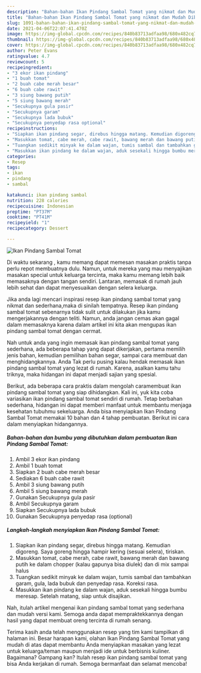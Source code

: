 ```yaml
---
description: "Bahan-bahan Ikan Pindang Sambal Tomat yang nikmat dan Mudah Dibuat"
title: "Bahan-bahan Ikan Pindang Sambal Tomat yang nikmat dan Mudah Dibuat"
slug: 1091-bahan-bahan-ikan-pindang-sambal-tomat-yang-nikmat-dan-mudah-dibuat
date: 2021-04-06T22:07:41.470Z
image: https://img-global.cpcdn.com/recipes/840b83713adfaa98/680x482cq70/ikan-pindang-sambal-tomat-foto-resep-utama.jpg
thumbnail: https://img-global.cpcdn.com/recipes/840b83713adfaa98/680x482cq70/ikan-pindang-sambal-tomat-foto-resep-utama.jpg
cover: https://img-global.cpcdn.com/recipes/840b83713adfaa98/680x482cq70/ikan-pindang-sambal-tomat-foto-resep-utama.jpg
author: Peter Evans
ratingvalue: 4.7
reviewcount: 5
recipeingredient:
- "3 ekor ikan pindang"
- "1 buah tomat"
- "2 buah cabe merah besar"
- "6 buah cabe rawit"
- "3 siung bawang putih"
- "5 siung bawang merah"
- "Secukupnya gula pasir"
- "Secukupnya garam"
- "Secukupnya lada bubuk"
- "Secukupnya penyedap rasa optional"
recipeinstructions:
- "Siapkan ikan pindang segar, direbus hingga matang. Kemudian digoreng. Saya goreng hingga hampir kering (sesuai selera), tiriskan."
- "Masukkan tomat, cabe merah, cabe rawit, bawang merah dan bawang putih ke dalam chopper (kalau gapunya bisa diulek) dan di mix sampai halus"
- "Tuangkan sedikit minyak ke dalam wajan, tumis sambal dan tambahkan garam, gula, lada bubuk dan penyedap rasa. Koreksi rasa."
- "Masukkan ikan pindang ke dalam wajan, aduk sesekali hingga bumbu meresap. Setelah matang, siap untuk disajikan."
categories:
- Resep
tags:
- ikan
- pindang
- sambal

katakunci: ikan pindang sambal 
nutrition: 228 calories
recipecuisine: Indonesian
preptime: "PT37M"
cooktime: "PT41M"
recipeyield: "1"
recipecategory: Dessert

---
```



![Ikan Pindang Sambal Tomat](https://img-global.cpcdn.com/recipes/840b83713adfaa98/680x482cq70/ikan-pindang-sambal-tomat-foto-resep-utama.jpg)

Di waktu  sekarang , kamu memang dapat memesan masakan praktis tanpa perlu repot membuatnya dulu. Namun, untuk mereka yang mau menyajikan masakan special untuk keluarga tercinta, maka kamu memang lebih baik memasaknya dengan tangan sendiri. Lantaran, memasak di rumah jauh lebih sehat dan dapat menyesuaikan dengan selera keluarga.

Jika anda lagi mencari inspirasi resep ikan pindang sambal tomat yang nikmat dan sederhana,maka di sinilah tempatnya. Resep ikan pindang sambal tomat  sebenarnya tidak sulit untuk dilakukan jika kamu mengerjakannya dengan teliti. Namun, anda jangan cemas akan gagal dalam memasaknya 
karena dalam artikel ini kita akan mengupas ikan pindang sambal tomat dengan cermat.  



Nah untuk anda yang ingin memasak ikan pindang sambal tomat yang sederhana, ada beberapa tahap yang dapat dikerjakan, pertama memilih jenis bahan, kemudian pemilihan bahan segar, sampai cara membuat dan menghidangkannya. Anda Tak perlu pusing kalau hendak memasak ikan pindang sambal tomat yang lezat di rumah. Karena, asalkan kamu  tahu triknya, maka hidangan ini dapat menjadi sajian yang spesial.

Berikut, ada beberapa cara praktis  dalam mengolah caramembuat ikan pindang sambal tomat yang siap dihidangkan. Kali ini, yuk kita coba variasikan ikan pindang sambal tomat sendiri di rumah. Tetap berbahan sederhana, hidangan ini dapat memberi manfaat untuk membantu menjaga kesehatan tubuhmu sekeluarga. Anda bisa menyiapkan Ikan Pindang Sambal Tomat memakai 10 bahan dan 4 tahap pembuatan. Berikut ini cara dalam menyiapkan hidangannya.

<!--inarticleads1-->

##### Bahan-bahan dan bumbu yang dibutuhkan dalam pembuatan Ikan Pindang Sambal Tomat:

1. Ambil 3 ekor ikan pindang
1. Ambil 1 buah tomat
1. Siapkan 2 buah cabe merah besar
1. Sediakan 6 buah cabe rawit
1. Ambil 3 siung bawang putih
1. Ambil 5 siung bawang merah
1. Gunakan Secukupnya gula pasir
1. Ambil Secukupnya garam
1. Siapkan Secukupnya lada bubuk
1. Gunakan Secukupnya penyedap rasa (optional)




<!--inarticleads2-->

##### Langkah-langkah menyiapkan Ikan Pindang Sambal Tomat:

1. Siapkan ikan pindang segar, direbus hingga matang. Kemudian digoreng. Saya goreng hingga hampir kering (sesuai selera), tiriskan.
1. Masukkan tomat, cabe merah, cabe rawit, bawang merah dan bawang putih ke dalam chopper (kalau gapunya bisa diulek) dan di mix sampai halus
1. Tuangkan sedikit minyak ke dalam wajan, tumis sambal dan tambahkan garam, gula, lada bubuk dan penyedap rasa. Koreksi rasa.
1. Masukkan ikan pindang ke dalam wajan, aduk sesekali hingga bumbu meresap. Setelah matang, siap untuk disajikan.




Nah, itulah artikel mengenai  ikan pindang sambal tomat  yang sederhana dan mudah versi kami. Semoga anda dapat mempraktekkannya dengan hasil yang dapat membuat oreng tercinta di rumah senang. 

Terima kasih anda telah menggunakan resep yang tim kami tampilkan di halaman ini. Besar harapan kami, olahan  Ikan Pindang Sambal Tomat yang mudah di atas dapat membantu Anda menyiapkan masakan yang lezat untuk keluarga/teman maupun menjadi ide untuk berbisnis kuliner. Bagaimana? Gampang kan? Itulah resep ikan pindang sambal tomat yang bisa Anda kerjakan di rumah. Semoga bermanfaat dan selamat mencoba!


